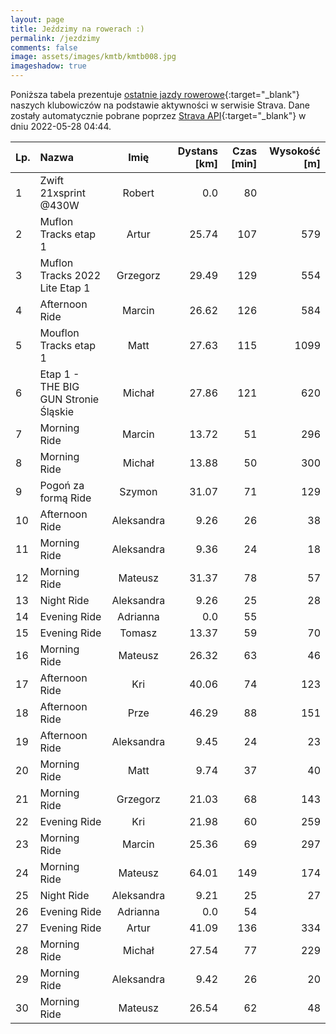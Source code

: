 ```yaml
---
layout: page
title: Jeździmy na rowerach :)
permalink: /jezdzimy
comments: false
image: assets/images/kmtb/kmtb008.jpg
imageshadow: true
---
```


Poniższa tabela prezentuje [ostatnie jazdy rowerowe](https://www.strava.com/clubs/336381){:target="_blank"} naszych klubowiczów na podstawie aktywności w serwisie Strava. Dane zostały automatycznie pobrane poprzez [Strava API](https://developers.strava.com/docs/reference/#api-Clubs-getClubActivitiesById){:target="_blank"} w dniu 2022-05-28 04:44.

Lp. | Nazwa | Imię | Dystans [km] | Czas [min] | Wysokość [m]
:--- | :--- | :---: | ---: | ---: | ---:
1|Zwift 21xsprint @430W|Robert|0.0|80|
2|Muflon Tracks etap 1|Artur|25.74|107|579
3|Muflon Tracks 2022  Lite Etap 1|Grzegorz|29.49|129|554
4|Afternoon Ride|Marcin|26.62|126|584
5|Mouflon Tracks etap 1|Matt|27.63|115|1099
6|Etap 1 - THE BIG GUN Stronie Śląskie |Michał|27.86|121|620
7|Morning Ride|Marcin|13.72|51|296
8|Morning Ride|Michał|13.88|50|300
9|Pogoń za formą Ride|Szymon|31.07|71|129
10|Afternoon Ride|Aleksandra|9.26|26|38
11|Morning Ride|Aleksandra|9.36|24|18
12|Morning Ride|Mateusz|31.37|78|57
13|Night Ride|Aleksandra|9.26|25|28
14|Evening Ride|Adrianna|0.0|55|
15|Evening Ride|Tomasz|13.37|59|70
16|Morning Ride|Mateusz|26.32|63|46
17|Afternoon Ride|Kri|40.06|74|123
18|Afternoon Ride|Prze|46.29|88|151
19|Afternoon Ride|Aleksandra|9.45|24|23
20|Morning Ride|Matt|9.74|37|40
21|Morning Ride|Grzegorz|21.03|68|143
22|Evening Ride|Kri|21.98|60|259
23|Morning Ride|Marcin|25.36|69|297
24|Morning Ride|Mateusz|64.01|149|174
25|Night Ride|Aleksandra|9.21|25|27
26|Evening Ride|Adrianna|0.0|54|
27|Evening Ride|Artur|41.09|136|334
28|Morning Ride|Michał|27.54|77|229
29|Morning Ride|Aleksandra|9.42|26|20
30|Morning Ride|Mateusz|26.54|62|48
